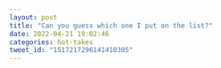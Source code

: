 ```yaml
---
layout: post
title: "Can you guess which one I put on the list?"
date: 2022-04-21 19:02:46
categories: hot-takes
tweet_id: "1517217296141410305"
---
```



<!-- Original tweet: https://twitter.com/i/status/1517217296141410305 -->